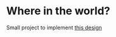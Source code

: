 # Where in the world?

Small project to implement [this design](https://www.frontendmentor.io/challenges/rest-countries-api-with-color-theme-switcher-5cacc469fec04111f7b848ca/hub)
